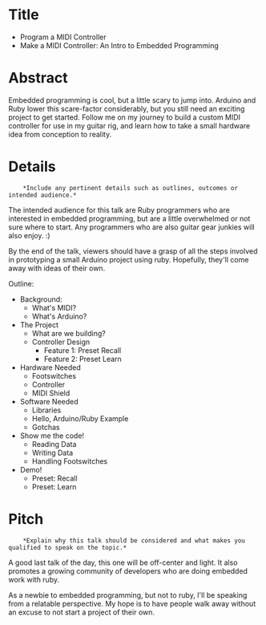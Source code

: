 Title
=====

* Program a MIDI Controller
* Make a MIDI Controller: An Intro to Embedded Programming

Abstract
========

Embedded programming is cool, but a little scary to jump into. Arduino and Ruby lower this scare-factor considerably, but you still need an exciting project to get started. Follow me on my journey to build a custom MIDI controller for use in my guitar rig, and learn how to take a small hardware idea from conception to reality.

Details
=======

		*Include any pertinent details such as outlines, outcomes or intended audience.*

The intended audience for this talk are Ruby programmers who are interested in embedded programming, but are a little overwhelmed or not sure where to start. Any programmers who are also guitar gear junkies will also enjoy. :)

By the end of the talk, viewers should have a grasp of all the steps involved in prototyping a small Arduino project using ruby. Hopefully, they'll come away with ideas of their own.

Outline:

* Background:
	* What's MIDI?
	* What's Arduino?
* The Project
	* What are we building?
	* Controller Design
		* Feature 1: Preset Recall
		* Feature 2: Preset Learn
* Hardware Needed
	* Footswitches
	* Controller
	* MIDI Shield
* Software Needed
	* Libraries
	* Hello, Arduino/Ruby Example
	* Gotchas
* Show me the code!
	* Reading Data
	* Writing Data
	* Handling Footswitches
* Demo!
	* Preset: Recall
	* Preset: Learn

Pitch
=====

		*Explain why this talk should be considered and what makes you qualified to speak on the topic.*

A good last talk of the day, this one will be off-center and light. It also promotes a growing community of developers who are doing embedded work with ruby.

As a newbie to embedded programming, but not to ruby, I'll be speaking from a relatable perspective. My hope is to have people walk away without an excuse to not start a project of their own.

